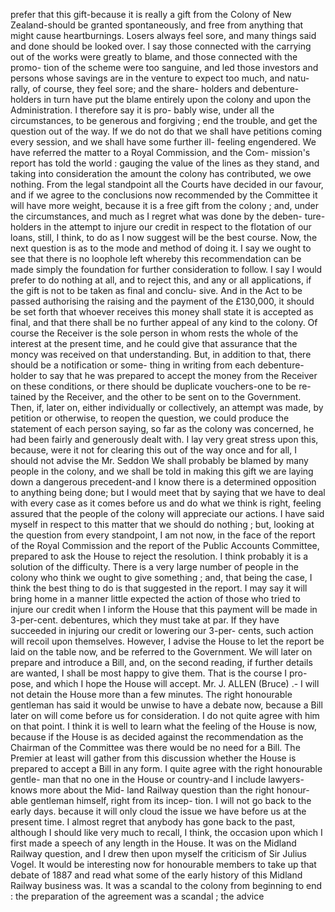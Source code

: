 prefer that this gift-because it is really a gift from the Colony of New Zealand-should be granted spontaneously, and free from anything that might cause heartburnings. Losers always feel sore, and many things said and done should be looked over. I say those connected with the carrying out of the works were greatly to blame, and those connected with the promo- tion of the scheme were too sanguine, and led those investors and persons whose savings are in the venture to expect too much, and natu- rally, of course, they feel sore; and the share- holders and debenture-holders in turn have put the blame entirely upon the colony and upon the Administration. I therefore say it is pro- bably wise, under all the circumstances, to be generous and forgiving ; end the trouble, and get the question out of the way. If we do not do that we shall have petitions coming every session, and we shall have some further ill- feeling engendered. We have referred the matter to a Royal Commission, and the Com- mission's report has told the world : gauging the value of the lines as they stand, and taking into consideration the amount the colony has contributed, we owe nothing. From the legal standpoint all the Courts have decided in our favour, and if we agree to the conclusions now recommended by the Committee it will have more weight, because it is a free gift from the colony ; and, under the circumstances, and much as I regret what was done by the deben- ture-holders in the attempt to injure our credit in respect to the flotation of our loans, still, I think, to do as I now suggest will be the best course. Now, the next question is as to the mode and method of doing it. I say we ought to see that there is no loophole left whereby this recommendation can be made simply the foundation for further consideration to follow. I say I would prefer to do nothing at all, and to reject this, and any or all applications, if the gift is not to be taken as final and conclu- sive. And in the Act to be passed authorising the raising and the payment of the £130,000, it should be set forth that whoever receives this money shall state it is accepted as final, and that there shall be no further appeal of any kind to the colony. Of course the Receiver is the sole person in whom rests the whole of the interest at the present time, and he could give that assurance that the moncy was received on that understanding. But, in addition to that, there should be a notification or some- thing in writing from each debenture-holder to say that he was prepared to accept the money from the Receiver on these conditions, or there should be duplicate vouchers-one to be re- tained by the Receiver, and the other to be sent on to the Government. Then, if, later on, either individually or collectively, an attempt was made, by petition or otherwise, to reopen the question, we could produce the statement of each person saying, so far as the colony was concerned, he had been fairly and generously dealt with. I lay very great stress upon this, because, were it not for clearing this out of the way once and for all, I should not advise the Mr. Seddon We shall probably be blamed by many people in the colony, and we shall be told in making this gift we are laying down a dangerous precedent-and I know there is a determined opposition to anything being done; but I would meet that by saying that we have to deal with every case as it comes before us and do what we think is right, feeling assured that the people of the colony will appreciate our actions. I have said myself in respect to this matter that we should do nothing ; but, looking at the question from every standpoint, I am not now, in the face of the report of the Royal Commission and the report of the Public Accounts Committee, prepared to ask the House to reject the resolution. I think probably it is a solution of the difficulty. There is a very large number of people in the colony who think we ought to give something ; and, that being the case, I think the best thing to do is that suggested in the report. I may say it will bring home in a manner little expected the action of those who tried to injure our credit when I inform the House that this payment will be made in 3-per-cent. debentures, which they must take at par. If they have succeeded in injuring our credit or lowering our 3-per- cents, such action will recoil upon themselves. However, I advise the House to let the report be laid on the table now, and be referred to the Government. We will later on prepare and introduce a Bill, and, on the second reading, if further details are wanted, I shall be most happy to give them. That is the course I pro- pose, and which I hope the House will accept. Mr. J. ALLEN (Bruce) .- I will not detain the House more than a few minutes. The right honourable gentleman has said it would be unwise to have a debate now, because a Bill later on will come before us for consideration. I do not quite agree with him on that point. I think it is well to learn what the feeling of the House is now, because if the House is as decided against the recommendation as the Chairman of the Committee was there would be no need for a Bill. The Premier at least will gather from this discussion whether the House is prepared to accept a Bill in any form. I quite agree with the right honourable gentle- man that no one in the House or country-and I include lawyers-knows more about the Mid- land Railway question than the right honour- able gentleman himself, right from its incep- tion. I will not go back to the early days. because it will only cloud the issue we have before us at the present time. I almost regret that anybody has gone back to the past, although I should like very much to recall, I think, the occasion upon which I first made a speech of any length in the House. It was on the Midland Railway question, and I drew then upon myself the criticism of Sir Julius Vogel. It would be interesting now for honourable members to take up that debate of 1887 and read what some of the early history of this Midland Railway business was. It was a scandal to the colony from beginning to end : the preparation of the agreement was a scandal ; the advice 